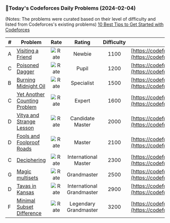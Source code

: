### 🌟Today's Codeforces Daily Problems (2024-02-04)
(Notes: The problems were curated based on their level of difficulty and listed from Codeforces's existing problems)
[10 Best Tips to Get Started with Codeforces](https://github.com/ika9810/Codeforces-Daily-Problems/blob/main/10%20Best%20Tips%20to%20Get%20Started%20with%20Codeforces.md)

| # | Problem | Rate| Rating | Difficulty | Contest |
|---| ----- | :--------: | :----------: | :----------: | ---------- |
|A|[Visiting a Friend](https://codeforces.com/contest/902/problem/A)|![Rate](https://img.shields.io/badge/Newbie-1100-lightgrey)|Newbie|1100|[https://codeforces.com/contest/902](https://codeforces.com/contest/902)|
|C|[Poisoned Dagger](https://codeforces.com/contest/1613/problem/C)|![Rate](https://img.shields.io/badge/Pupil-1200-brightgreen)|Pupil|1200|[https://codeforces.com/contest/1613](https://codeforces.com/contest/1613)|
|B|[Burning Midnight Oil](https://codeforces.com/contest/165/problem/B)|![Rate](https://img.shields.io/badge/Specialist-1500-9cf)|Specialist|1500|[https://codeforces.com/contest/165](https://codeforces.com/contest/165)|
|C|[Yet Another Counting Problem](https://codeforces.com/contest/1342/problem/C)|![Rate](https://img.shields.io/badge/Expert-1600-blue)|Expert|1600|[https://codeforces.com/contest/1342](https://codeforces.com/contest/1342)|
|D|[Vitya and Strange Lesson](https://codeforces.com/contest/842/problem/D)|![Rate](https://img.shields.io/badge/Candidate%20Master-2000-blueviolet)|Candidate Master|2000|[https://codeforces.com/contest/842](https://codeforces.com/contest/842)|
|D|[Fools and Foolproof Roads](https://codeforces.com/contest/362/problem/D)|![Rate](https://img.shields.io/badge/Master-2100-orange)|Master|2100|[https://codeforces.com/contest/362](https://codeforces.com/contest/362)|
|C|[Deciphering](https://codeforces.com/contest/491/problem/C)|![Rate](https://img.shields.io/badge/International%20Master-2300-orange)|International Master|2300|[https://codeforces.com/contest/491](https://codeforces.com/contest/491)|
|G|[Magic multisets](https://codeforces.com/contest/981/problem/G)|![Rate](https://img.shields.io/badge/Grandmaster-2500-red)|Grandmaster|2500|[https://codeforces.com/contest/981](https://codeforces.com/contest/981)|
|D|[Tavas in Kansas](https://codeforces.com/contest/536/problem/D)|![Rate](https://img.shields.io/badge/International%20Grandmaster-2900-red)|International Grandmaster|2900|[https://codeforces.com/contest/536](https://codeforces.com/contest/536)|
|F|[Minimal Subset Difference](https://codeforces.com/contest/924/problem/F)|![Rate](https://img.shields.io/badge/Legendary%20Grandmaster-3200-red)|Legendary Grandmaster|3200|[https://codeforces.com/contest/924](https://codeforces.com/contest/924)|
